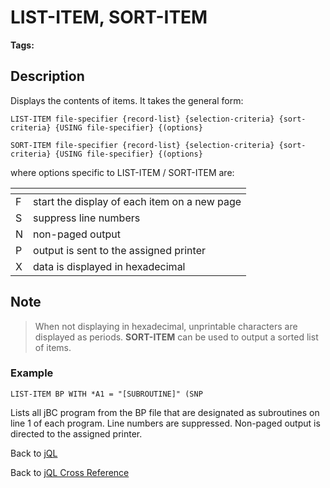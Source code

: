 # LIST-ITEM, SORT-ITEM  

<PageHeader />

**Tags:**
<badge text='jql' vertical='middle' />

## Description

Displays the contents of items. It takes the general form:

```
LIST-ITEM file-specifier {record-list} {selection-criteria} {sort-criteria} {USING file-specifier} {(options}

SORT-ITEM file-specifier {record-list} {selection-criteria} {sort-criteria} {USING file-specifier} {(options}
```

where options specific to LIST-ITEM / SORT-ITEM are:

| <!----> | <!----> |
| --- | --- |
| F | start the display of each item on a new page |
| S | suppress line numbers |
| N | non-paged output |
| P | output is sent to the assigned printer |
| X | data is displayed in hexadecimal |

## Note

> When not displaying in hexadecimal, unprintable characters are displayed as periods.
> **SORT-ITEM** can be used to output a sorted list of items.

### Example

```
LIST-ITEM BP WITH *A1 = "[SUBROUTINE]" (SNP
```

Lists all jBC program from the BP file that are designated as subroutines on line 1 of each program. Line numbers are suppressed. Non-paged output is directed to the assigned printer.

Back to [jQL](./../jbase-query-language/README.md)

Back to [jQL Cross Reference](./../jql-keyword-cross-reference/README.md)

<PageFooter />
